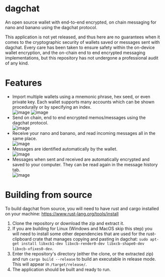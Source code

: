 # dagchat

An open source wallet with end-to-end encrypted, on chain messaging for nano and banano using the dagchat protocol.

This application is not yet released, and thus here are no guarantees when it comes to the cryptographic security of wallets saved or messages sent with dagchat. Every care has been taken to ensure safety within the on-device wallet encryption, and the on-chain end to end encrypted messaging implementations, but this repository has not undergone a professional audit of any kind.

# Features
- Import multiple wallets using a mnemonic phrase, hex seed, or even private key. Each wallet supports many accounts which can be shown procedurally or by specifying an index. <br>![image](https://user-images.githubusercontent.com/97409490/165167183-11114b67-71e3-4fcd-85a6-a2a4ff6a0f1e.png) ![image](https://user-images.githubusercontent.com/97409490/165167265-30516a86-5c99-448f-930a-b3ccd1d4bd08.png)
- Send on chain, end to end encrypted memos/messages using the dagchat protocol. <br>![image](https://user-images.githubusercontent.com/97409490/165167726-ec9a9fa9-ffa0-4c2f-8a63-eddc612abdbf.png)
- Receive your nano and banano, and read incoming messages all in the same place. <br>![image](https://user-images.githubusercontent.com/97409490/165168179-358d2fac-57b5-4ef9-b1ec-35db00f3fe2b.png) 
- Messages are identified automatically by the wallet. 
<br>![image](https://user-images.githubusercontent.com/97409490/165168312-18bc63d4-8912-4278-9f83-b2390400ba49.png)
- Messages when sent and received are automatically encrypted and saved to your computer. They can be read again in the message history tab.
<br>![image](https://user-images.githubusercontent.com/97409490/165168937-b41d7884-4dd5-4c60-a934-e57a07b82742.png)

# Building from source
To build dagchat from source, you will need to have rust and cargo installed on your machine: https://www.rust-lang.org/tools/install
1. Clone the repository or download the zip and extract it.
2. If you are building for Linux (Windows and MacOS skip this step) you will need to install some other dependencies that are used for the rust-clipboard crate that manages copying and pasting in dagchat: `sudo apt-get install libxcb1-dev libxcb-render0-dev libxcb-shape0-dev libxcb-xfixes0-dev`.
3. Enter the repository's directory (either the clone, or the extracted zip) and run `cargo build --release` to build an executable in release mode. This will appear in `/target/release/`.
4. The application should be built and ready to run.

